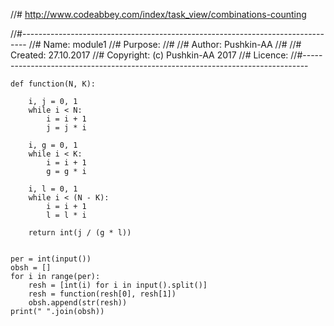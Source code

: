   //# http://www.codeabbey.com/index/task_view/combinations-counting

  //#-------------------------------------------------------------------------------
  //# Name:        module1
  //# Purpose:
  //#
  //# Author:      Pushkin-AA
  //#
  //# Created:     27.10.2017
  //# Copyright:   (c) Pushkin-AA 2017
  //# Licence:     <your licence>
  //#-------------------------------------------------------------------------------

    def function(N, K):

        i, j = 0, 1
        while i < N:
            i = i + 1
            j = j * i

        i, g = 0, 1
        while i < K:
            i = i + 1
            g = g * i

        i, l = 0, 1
        while i < (N - K):
            i = i + 1
            l = l * i

        return int(j / (g * l))


    per = int(input())
    obsh = []
    for i in range(per):
        resh = [int(i) for i in input().split()]
        resh = function(resh[0], resh[1])
        obsh.append(str(resh))
    print(" ".join(obsh)) 
